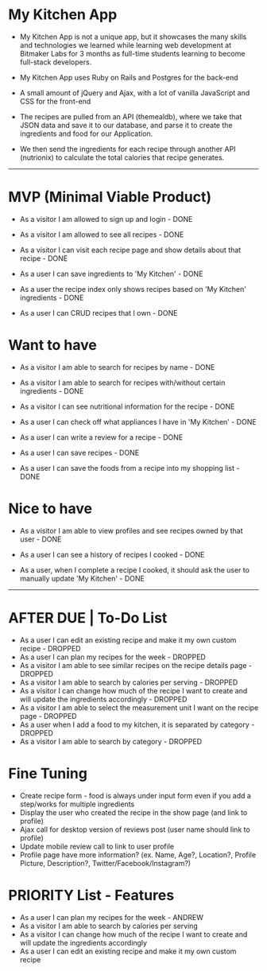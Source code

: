 # My Kitchen App
  * My Kitchen App is not a unique app, but it showcases the many skills and technologies we learned while learning web development at Bitmaker Labs for 3 months as full-time students learning to become full-stack developers.

  * My Kitchen App uses Ruby on Rails and Postgres for the back-end
  * A small amount of jQuery and Ajax, with a lot of vanilla JavaScript and CSS for the front-end
  * The recipes are pulled from an API (themealdb), where we take that JSON data and save it to our database, and parse it to create the ingredients and food for our Application.
  * We then send the ingredients for each recipe through another API (nutrionix) to calculate the total calories that recipe generates.

***  


# MVP (Minimal Viable Product)

* As a visitor I am allowed to sign up and login - DONE
* As a visitor I am allowed to see all recipes - DONE
* As a visitor I can visit each recipe page and show details about that recipe - DONE

* As a user I can save ingredients to 'My Kitchen' - DONE
* As a user the recipe index only shows recipes based on 'My Kitchen' ingredients - DONE
* As a user I can CRUD recipes that I own - DONE


# Want to have

* As a visitor I am able to search for recipes by name - DONE
* As a visitor I am able to search for recipes with/without certain ingredients - DONE
* As a visitor I can see nutritional information for the recipe - DONE

* As a user I can check off what appliances I have in 'My Kitchen' - DONE
* As a user I can write a review for a recipe - DONE
* As a user I can save recipes - DONE
* As a user I can save the foods from a recipe into my shopping list - DONE

# Nice to have

* As a visitor I am able to view profiles and see recipes owned by that user - DONE

* As a user I can see a history of recipes I cooked - DONE
* As a user, when I complete a recipe I cooked, it should ask the user to manually update 'My Kitchen' - DONE

***

# AFTER DUE | To-Do List

* As a user I can edit an existing recipe and make it my own custom recipe - DROPPED
* As a user I can plan my recipes for the week - DROPPED
* As a visitor I am able to see similar recipes on the recipe details page - DROPPED
* As a visitor I am able to search by calories per serving - DROPPED
* As a visitor I can change how much of the recipe I want to create and will update the ingredients accordingly - DROPPED
* As a visitor I am able to select the measurement unit I want on the recipe page - DROPPED
* As a user when I add a food to my kitchen, it is separated by category - DROPPED
* As a visitor I am able to search by category - DROPPED


# Fine Tuning

* Create recipe form - food is always under input form even if you add a step/works for multiple ingredients
* Display the user who created the recipe in the show page (and link to profile)
* Ajax call for desktop version of reviews post (user name should link to profile)
* Update mobile review call to link to user profile
* Profile page have more information? (ex. Name, Age?, Location?, Profile Picture, Description?, Twitter/Facebook/Instagram?)


# PRIORITY List - Features

* As a user I can plan my recipes for the week - ANDREW
* As a visitor I am able to search by calories per serving
* As a visitor I can change how much of the recipe I want to create and will update the ingredients accordingly
* As a user I can edit an existing recipe and make it my own custom recipe
